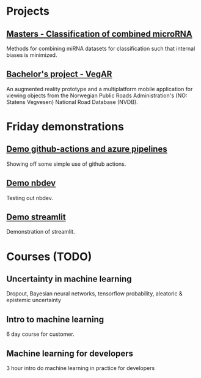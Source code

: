 # Projects

## [Masters - Classification of combined microRNA](https://github.com/vegabj/Mastersproject)
Methods for combining miRNA datasets for classification such that internal biases is minimized.


## [Bachelor's project - VegAR](https://github.com/IT2901-Gruppe-16-Kantega)
An augmented reality prototype and a multiplatform mobile application for viewing objects from the Norwegian Public Roads Administration's (NO: Statens Vegvesen) National Road Database (NVDB).

# Friday demonstrations

## [Demo github-actions and azure pipelines](https://github.com/vegabj/github-actions-test)
Showing off some simple use of github actions.

## [Demo nbdev](https://github.com/vegabj/nbdev_test)
Testing out nbdev.

## [Demo streamlit](https://github.com/vegabj/streamlit-demo)
Demonstration of streamlit.

# Courses (TODO)
## Uncertainty in machine learning
Dropout, Bayesian neural networks, tensorflow probability, aleatoric & epistemic uncertainty
## Intro to machine learning
6 day course for customer.
## Machine learning for developers
3 hour intro do machine learning in practice for developers
